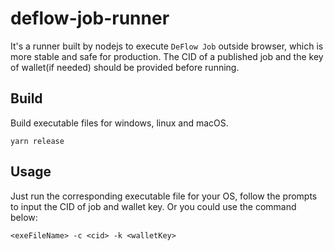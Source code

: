 # deflow-job-runner

It's a runner built by nodejs to execute `DeFlow Job` outside browser, which is more stable and safe for production. The CID of a published job and the key of wallet(if needed) should be provided before running.

## Build

Build executable files for windows, linux and macOS.
```shell
yarn release
```

## Usage

Just run the corresponding executable file for your OS, follow the prompts to input the CID of job and wallet key.
Or you could use the command below:
```shell
<exeFileName> -c <cid> -k <walletKey>
```
